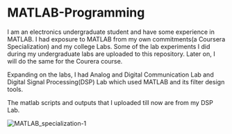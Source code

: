 # MATLAB-Programming

I am an electronics undergraduate student and have some experience in MATLAB. I had exposure to MATLAB from my own commitments(a Coursera Specialization) and my college Labs. Some of the lab experiments I did during my undergraduate labs are uploaded to this repository. Later on, I will do the same for the Courera course. 

Expanding on the labs, I had Analog and Digital Communication Lab and Digital Signal Processing(DSP) Lab which used MATLAB and its filter design tools. 

The matlab scripts and outputs that I uploaded till now are from my DSP Lab.

![MATLAB_specialization-1](https://github.com/user-attachments/assets/fe9d3d9a-0efd-4380-903d-01e53b941a2e)
